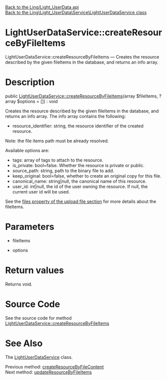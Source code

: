 [Back to the Ling/Light_UserData api](https://github.com/lingtalfi/Light_UserData/blob/master/doc/api/Ling/Light_UserData.md)<br>
[Back to the Ling\Light_UserData\Service\LightUserDataService class](https://github.com/lingtalfi/Light_UserData/blob/master/doc/api/Ling/Light_UserData/Service/LightUserDataService.md)


LightUserDataService::createResourceByFileItems
================



LightUserDataService::createResourceByFileItems — Creates the resource described by the given fileItems in the database, and returns an info array.




Description
================


public [LightUserDataService::createResourceByFileItems](https://github.com/lingtalfi/Light_UserData/blob/master/doc/api/Ling/Light_UserData/Service/LightUserDataService/createResourceByFileItems.md)(array $fileItems, ?array $options = []) : void




Creates the resource described by the given fileItems in the database, and returns an info array.
The info array contains the following:

- resource_identifier: string, the resource identifier of the created resource.


Note: the file items path must be already resolved.

Available options are:
- tags: array of tags to attach to the resource.
- is_private: bool=false. Whether the resource is private or public.
- source_path: string, path to the binary file to add.
- keep_original: bool=false, whether to create an original copy for this file.
- canonical_name: string|null, the canonical name of this resource.
- user_id: int|null, the id of the user owning the resource. If null, the current user id will be used.



See the [files property of the upload file section](https://github.com/lingtalfi/Light_UserData/blob/master/doc/pages/user-data-file-manager.md#upload-file-configuration) for more details about the fileItems.




Parameters
================


- fileItems

    

- options

    


Return values
================

Returns void.








Source Code
===========
See the source code for method [LightUserDataService::createResourceByFileItems](https://github.com/lingtalfi/Light_UserData/blob/master/Service/LightUserDataService.php#L766-L859)


See Also
================

The [LightUserDataService](https://github.com/lingtalfi/Light_UserData/blob/master/doc/api/Ling/Light_UserData/Service/LightUserDataService.md) class.

Previous method: [createResourceByFileContent](https://github.com/lingtalfi/Light_UserData/blob/master/doc/api/Ling/Light_UserData/Service/LightUserDataService/createResourceByFileContent.md)<br>Next method: [updateResourceByFileItems](https://github.com/lingtalfi/Light_UserData/blob/master/doc/api/Ling/Light_UserData/Service/LightUserDataService/updateResourceByFileItems.md)<br>

